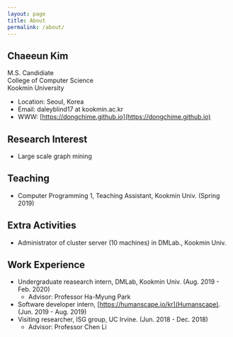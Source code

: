 ```yaml
---
layout: page
title: About
permalink: /about/
---
```


## Chaeeun Kim
M.S. Candidiate<br/>
College of Computer Science  
Kookmin University

* Location: Seoul, Korea
* Email: daleyblind17 at kookmin.ac.kr
* WWW: [https://dongchime.github.io](https://dongchime.github.io)

## Research Interest
* Large scale graph mining

## Teaching
* Computer Programming 1, Teaching Assistant, Kookmin Univ. (Spring 2019)

## Extra Activities
* Administrator of cluster server (10 machines) in DMLab., Kookmin Univ.

## Work Experience
* Undergraduate reasearch intern, DMLab, Kookmin Univ. (Aug. 2019 - Feb. 2020)
    + Advisor: Professor Ha-Myung Park
* Software developer intern, [https://humanscape.io/kr](Humanscape). (Jun. 2019 - Aug. 2019)
* Visiting researcher, ISG group, UC Irvine. (Jun. 2018 - Dec. 2018) 
    + Advisor: Professor Chen Li
